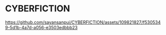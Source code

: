 # CYBERFICTION

https://github.com/sayansanpui/CYBERFICTION/assets/109821827/f5305349-5d1b-4a7d-a056-e3503edbbb23
